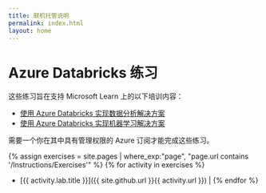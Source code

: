 ```yaml
---
title: 联机托管说明
permalink: index.html
layout: home
---
```


# Azure Databricks 练习

这些练习旨在支持 Microsoft Learn 上的以下培训内容：

- [使用 Azure Databricks 实现数据分析解决方案](https://learn.microsoft.com/training/paths/data-engineer-azure-databricks/)
- [使用 Azure Databricks 实现机器学习解决方案](https://learn.microsoft.com/training/paths/build-operate-machine-learning-solutions-azure-databricks/)

需要一个你在其中具有管理权限的 Azure 订阅才能完成这些练习。

{% assign exercises = site.pages | where_exp:"page", "page.url contains '/Instructions/Exercises'" %} {% for activity in exercises  %}
- [{{ activity.lab.title }}]({{ site.github.url }}{{ activity.url }}) | {% endfor %}